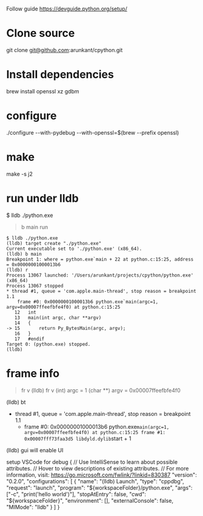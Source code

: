 Follow guide https://devguide.python.org/setup/

# Clone source
git clone git@github.com:arunkant/cpython.git

# Install dependencies
brew install openssl xz gdbm

# configure
./configure --with-pydebug --with-openssl=$(brew --prefix openssl)

# make
make -s j2


# run under lldb
$ lldb ./python.exe
> b main
> run


```
$ lldb ./python.exe
(lldb) target create "./python.exe"
Current executable set to './python.exe' (x86_64).
(lldb) b main
Breakpoint 1: where = python.exe`main + 22 at python.c:15:25, address = 0x00000001000013b6
(lldb) r
Process 13067 launched: '/Users/arunkant/projects/cpython/python.exe' (x86_64)
Process 13067 stopped
* thread #1, queue = 'com.apple.main-thread', stop reason = breakpoint 1.1
    frame #0: 0x00000001000013b6 python.exe`main(argc=1, argv=0x00007ffeefbfe4f0) at python.c:15:25
   12   int
   13   main(int argc, char **argv)
   14   {
-> 15       return Py_BytesMain(argc, argv);
   16   }
   17   #endif
Target 0: (python.exe) stopped.
(lldb) 
```

# frame info
> fr v
(lldb) fr v
(int) argc = 1
(char **) argv = 0x00007ffeefbfe4f0 

(lldb) bt
* thread #1, queue = 'com.apple.main-thread', stop reason = breakpoint 1.1
  * frame #0: 0x00000001000013b6 python.exe`main(argc=1, argv=0x00007ffeefbfe4f0) at python.c:15:25
    frame #1: 0x00007fff73faa3d5 libdyld.dylib`start + 1

(lldb) gui will enable UI


setup VSCode for debug
{
    // Use IntelliSense to learn about possible attributes.
    // Hover to view descriptions of existing attributes.
    // For more information, visit: https://go.microsoft.com/fwlink/?linkid=830387
    "version": "0.2.0",
    "configurations": [
        {
            "name": "(lldb) Launch",
            "type": "cppdbg",
            "request": "launch",
            "program": "${workspaceFolder}/python.exe",
            "args": ["-c", "print('hello world')"],
            "stopAtEntry": false,
            "cwd": "${workspaceFolder}",
            "environment": [],
            "externalConsole": false,
            "MIMode": "lldb"
        }
    ]
}
    
